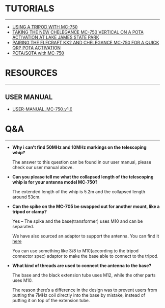 
# TUTORIALS
---
* [USING A TRIPOD WITH MC-750](https://www.youtube.com/watch?v=_aIkzSx7-eo)
* [TAKING THE NEW CHELEGANCE MC-750 VERTICAL ON A POTA ACTIVATION AT LAKE JAMES STATE PARK](https://qrper.com/2022/12/taking-the-new-chelegance-mc-750-vertical-on-a-pota-activation-at-lake-james-state-park/)
* [PAIRING THE ELECRAFT KX2 AND CHELEGANCE MC-750 FOR A QUICK QRP POTA ACTIVATION](https://qrper.com/2022/12/pairing-the-elecraft-kx2-and-chelegance-mc-750-for-a-quick-qrp-pota-activation/)
* [POTA/SOTA with MC-750](https://www.youtube.com/watch?v=KcVtL1oiwAM)

# RESOURCES
---
## USER MANUAL
* [USER-MANUAL_MC-750_v1.0](USER-MANUAL_MC-750_v1.0.pdf)

# Q&A
---

* **Why i can't find 50MHz and 10MHz markings on the telescoping whip?**

    The answer to this question can be found in our user manual, please check our user manual above.


* **Can you please tell me what the collapsed length of the telescoping whip is for your antenna model MC-750?**

    The extended length of the whip is 5.2m and the collapsed length around 53cm.

* **Can the spike on the MC-705 be swapped out for another mount, like a tripod or clamp?**

    Yes – The spike and the base(transformer) uses M10 and can be separated.

    We have also sourced an adaptor to support the antenna. You can find it [here](https://chelegance.com/product/tripod-for-mc-750-and-jpc-12/)

    You can use something like 3/8 to M10(according to the tripod connector spec) adaptor to make the base able to connect to the tripod.

* **What kind of threads are used to connect the antenna to the base?**

    The base and the black extension tube uses M12, while the other parts uses M10.

    The reason there’s a difference in the design was to prevent users from putting the 7MHz coil directly into the base by mistake, instead of putting it on top of the extension tube.
